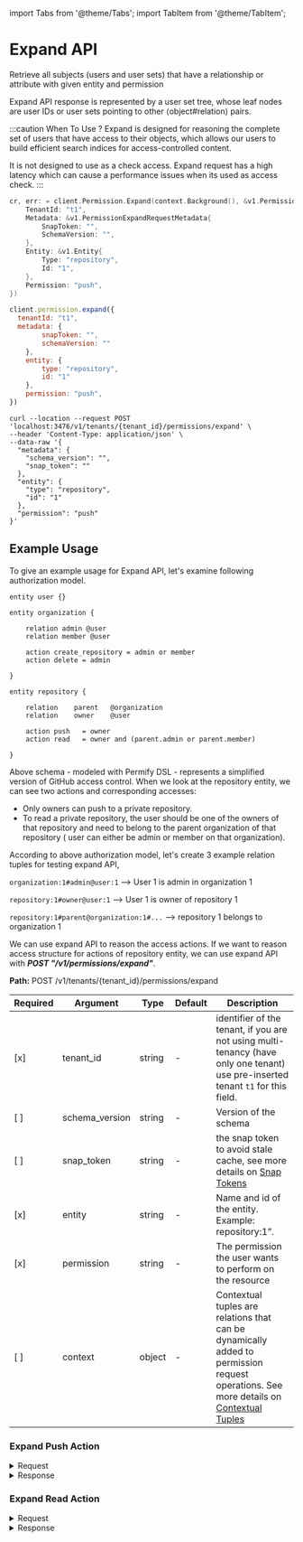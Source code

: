 import Tabs from '@theme/Tabs';
import TabItem from '@theme/TabItem';

# Expand API 

Retrieve all subjects (users and user sets) that have a relationship or attribute with given entity and permission

Expand API response is represented by a user set tree, whose leaf nodes are user IDs or user sets pointing to other ⟨object#relation⟩ pairs. 

:::caution When To Use ?
Expand is designed for reasoning the complete set of users that have access to their objects, which allows our users to build efficient search indices for access-controlled content. 

It is not designed to use as a check access. Expand request has a high latency which can cause a performance issues when its used as access check.
:::

<Tabs>
<TabItem value="go" label="Go">

```go
cr, err: = client.Permission.Expand(context.Background(), &v1.PermissionExpandRequest{
    TenantId: "t1",
    Metadata: &v1.PermissionExpandRequestMetadata{
        SnapToken: "",
        SchemaVersion: "",
    },
    Entity: &v1.Entity{
        Type: "repository",
        Id: "1",
    },
    Permission: "push",
})
```

</TabItem>

<TabItem value="node" label="Node">

```javascript
client.permission.expand({
  tenantId: "t1",
  metadata: {
        snapToken: "",
        schemaVersion: ""
    },
    entity: {
        type: "repository",
        id: "1"
    },
    permission: "push",
})
```

</TabItem>
<TabItem value="curl" label="cURL">

```curl
curl --location --request POST 'localhost:3476/v1/tenants/{tenant_id}/permissions/expand' \
--header 'Content-Type: application/json' \
--data-raw '{
  "metadata": {
    "schema_version": "",
    "snap_token": ""
  },
  "entity": {
    "type": "repository",
    "id": "1"
  },
  "permission": "push"
}'
```
</TabItem>
</Tabs>

## Example Usage

To give an example usage for Expand API, let's examine following authorization model.

```perm
entity user {} 

entity organization {

    relation admin @user    
    relation member @user    

    action create_repository = admin or member
    action delete = admin

} 

entity repository {

    relation    parent   @organization 
    relation    owner    @user           

    action push   = owner
    action read   = owner and (parent.admin or parent.member)

} 
```

Above schema - modeled with Permify DSL - represents a simplified version of GitHub access control. When we look at the repository entity, we can see two actions and corresponding accesses:

 - Only owners can push to a private repository.
 - To read a private repository, the user should be one of the owners of that repository and need to belong to the parent organization of that repository ( user can either be admin or member on that organization).

According to above authorization model, let's create 3 example relation tuples for testing expand API,

`organization:1#admin@user:1`  --> User 1 is admin in organization 1‍

`repository:1#owner@user:1`  --> User 1 is owner of repository 1  

`repository:1#parent@organization:1#...`  --> repository 1 belongs to organization 1

We can use expand API to reason the access actions. If we want to reason access structure for actions of repository entity, we can use expand API with ***POST "/v1/permissions/expand"***. 

**Path:** POST /v1/tenants/{tenant_id}/permissions/expand

| Required | Argument          | Type   | Default | Description                                                                                                                                                                |
|----------|-------------------|--------|---------|----------------------------------------------------------------------------------------------------------------------------------------------------------------------------|
| [x]      | tenant_id         | string | -       | identifier of the tenant, if you are not using multi-tenancy (have only one tenant) use pre-inserted tenant `t1` for this field.                                           |
| [ ]      | schema_version    | string | -       | Version of the schema                                                                                                                                                      |
| [ ]      | snap_token        | string | -       | the snap token to avoid stale cache, see more details on [Snap Tokens](../../reference/snap-tokens)                                                                        |
| [x]      | entity            | string | -       | Name and id of the entity. Example: repository:1”.                                                                                                                         |
| [x]      | permission        | string | -       | The permission the user wants to perform on the resource                                                                                                                   |
| [ ]      | context | object | -       | Contextual tuples are relations that can be dynamically added to permission request operations. See more details on [Contextual Tuples](../../reference/contextual-tuples) |

### Expand Push Action 

<details><summary>Request</summary>
<p>

```json
{
  "metadata": {
    "schema_version": "",
    "snap_token": ""
  },
  "entity": {
    "type": "repository",
    "id": "1"
  },
  "permission": "push"
}
```

</p>
</details>

<details><summary>Response</summary>
<p>

```json
{
  "tree": {
    "target": {
      "entity": {
        "type": "repository",
        "id": "1"
      },
      "relation": "owner"
    },
    "leaf": {
      "subjects": [
        {
          "type": "user",
          "id": "1",
          "relation": ""
        }
      ]
    }
  }
}
```

</p>
</details>

### Expand Read Action 

<details><summary>Request</summary>
<p>

```json
{
  "metadata": {
    "schema_version": "",
    "snap_token": ""
  },
  "entity": {
    "type": "repository",
    "id": "1"
  },
  "permission": "read"
}
```

</p>
</details>

<details><summary>Response</summary>
<p>

```json
{
  "tree": {
    "target": {
      "entity": {
        "type": "repository",
        "id": "1"
      },
      "relation": "read"
    },
    "expand": {
      "operation": "OPERATION_INTERSECTION",
      "children": [
        {
          "target": {
            "entity": {
              "type": "repository",
              "id": "1"
            },
            "relation": "owner"
          },
          "leaf": {
            "subjects": [
              {
                "type": "user",
                "id": "1",
                "relation": ""
              }
            ]
          }
        },
        {
          "target": {
            "entity": {
              "type": "repository",
              "id": "1"
            },
            "relation": "read"
          },
          "expand": {
            "operation": "OPERATION_UNION",
            "children": [
              {
                "target": {
                  "entity": {
                    "type": "repository",
                    "id": "1"
                  },
                  "relation": "read"
                },
                "expand": {
                  "operation": "OPERATION_UNION",
                  "children": [
                    {
                      "target": {
                        "entity": {
                          "type": "organization",
                          "id": "1"
                        },
                        "relation": "admin"
                      },
                      "leaf": {
                        "subjects": [
                          {
                            "type": "user",
                            "id": "1",
                            "relation": ""
                          }
                        ]
                      }
                    }
                  ]
                }
              },
              {
                "target": {
                  "entity": {
                    "type": "repository",
                    "id": "1"
                  },
                  "relation": "read"
                },
                "expand": {
                  "operation": "OPERATION_UNION",
                  "children": [
                    {
                      "target": {
                        "entity": {
                          "type": "organization",
                          "id": "1"
                        },
                        "relation": "member"
                      },
                      "leaf": {
                        "subjects": []
                      }
                    }
                  ]
                }
              }
            ]
          }
        }
      ]
    }
  }
}
```
</p>
</details>

